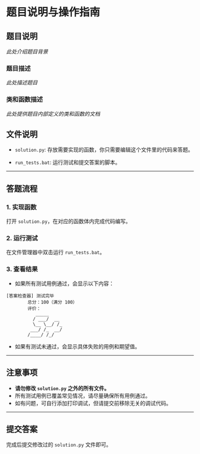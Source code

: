 # 题目说明与操作指南

## 题目说明

*此处介绍题目背景*

### 题目描述

*此处描述题目*

### 类和函数描述

*此处提供题目内部定义的类和函数的文档*

## 文件说明

- `solution.py`: 存放需要实现的函数，你只需要编辑这个文件里的代码来答题。

- `run_tests.bat`: 运行测试和提交答案的脚本。

---

## 答题流程

### 1. 实现函数
打开 `solution.py`，在对应的函数体内完成代码编写。

### 2. 运行测试
在文件管理器中双击运行 `run_tests.bat`。

### 3. 查看结果
- 如果所有测试用例通过，会显示以下内容：
```
[答案检查器] 测试完毕
        总分：100（满分 100）
        评价：
           _____     
          / ___/  __ 
          \__ \__/ /_
         ___/ /_  __/
        /____/ /_/ 
```
- 如果有测试未通过，会显示具体失败的用例和期望值。

---

## 注意事项
- **请勿修改 `solution.py` 之外的所有文件。**
- 所有测试用例已覆盖常见情况，请尽量确保所有用例通过。
- 如有问题，可自行添加打印调试，但请提交前移除无关的调试代码。

---

## 提交答案
完成后提交修改过的 `solution.py` 文件即可。